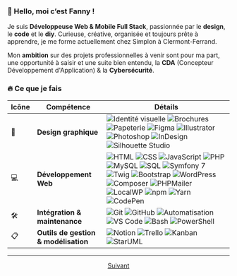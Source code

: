 ### 👋 Hello, moi c’est Fanny !

Je suis **Développeuse Web & Mobile Full Stack**, passionnée par le **design**, le **code** et le **diy**. Curieuse, créative, organisée et toujours prête à apprendre, je me forme actuellement chez Simplon à Clermont-Ferrand.

Mon **ambition** sur des projets professionnelles à venir sont pour ma part, une opportunité à saisir et une suite bien entendu, la **CDA** (Concepteur Développement d'Application) & la **Cybersécurité**.



### 🔥 Ce que je fais

| Icône | Compétence                     | Détails                                                                 |
|-------|--------------------------------|-------------------------------------------------------------------------|
| 🎨    | **Design graphique**           | ![Identité visuelle](https://img.shields.io/badge/Identité%20visuelle-Design-orange) ![Brochures](https://img.shields.io/badge/Brochures-Print-blue) ![Papeterie](https://img.shields.io/badge/Papeterie%20personnalisée-Création-lightgrey) ![Figma](https://img.shields.io/badge/Figma-Prototype-red) ![Illustrator](https://img.shields.io/badge/Illustrator-Design-orange) ![Photoshop](https://img.shields.io/badge/Photoshop-Image-31A8FF) ![InDesign](https://img.shields.io/badge/InDesign-Print-magenta) ![Silhouette Studio](https://img.shields.io/badge/Silhouette%20Studio-Création-7DA7D9) |
| 💻    | **Développement Web**          | ![HTML](https://img.shields.io/badge/HTML-5-orange) ![CSS](https://img.shields.io/badge/CSS-3-blue) ![JavaScript](https://img.shields.io/badge/JavaScript-ES6-yellow) ![PHP](https://img.shields.io/badge/PHP-8.3-blueviolet) ![MySQL](https://img.shields.io/badge/MySQL-Database-lightblue) ![SQL](https://img.shields.io/badge/SQL-Database-orange) ![Symfony 7](https://img.shields.io/badge/Symfony-7-black) ![Twig](https://img.shields.io/badge/Twig-Template-brightgreen) ![Bootstrap](https://img.shields.io/badge/Bootstrap-5-purple) ![WordPress](https://img.shields.io/badge/WordPress-CMS-21759B) ![Composer](https://img.shields.io/badge/Composer-Dépendances-885630) ![PHPMailer](https://img.shields.io/badge/PHPMailer-Emailing-critical) ![LocalWP](https://img.shields.io/badge/LocalWP-Dev%20Env%20local-blue) ![npm](https://img.shields.io/badge/npm-Package-red) ![Yarn](https://img.shields.io/badge/Yarn-Dependency-blue) ![CodePen](https://img.shields.io/badge/CodePen-Playground-black) |
| 🛠️    | **Intégration & maintenance** | ![Git](https://img.shields.io/badge/Git-Version%20control-orange) ![GitHub](https://img.shields.io/badge/GitHub-Repo-black) ![Automatisation](https://img.shields.io/badge/Tâches-Automatisation-success) ![VS Code](https://img.shields.io/badge/VS%20Code-Editor-007ACC) ![Bash](https://img.shields.io/badge/Bash-Terminal-4EAA25) ![PowerShell](https://img.shields.io/badge/PowerShell-Terminal-012456) |
| 📋    | **Outils de gestion & modélisation** | ![Notion](https://img.shields.io/badge/Notion-Docs-black) ![Trello](https://img.shields.io/badge/Trello-Board-0079BF) ![Kanban](https://img.shields.io/badge/Kanban-Workflow-yellowgreen) ![StarUML](https://img.shields.io/badge/StarUML-Modélisation-blue) |

<!-- ## 📊 Mes statistiques GitHub

<p align="center">
  <a href="https://github.com/fannysaez">
    <img src="https://github-readme-stats.vercel.app/api?username=fannysaez&show_icons=true&theme=github_dark&hide_border=true" alt="Statistiques GitHub de Fanny" />
  </a>
</p>

<p align="center">
  <a href="https://github.com/fannysaez">
    <img src="https://streak-stats.demolab.com?user=fannysaez&theme=github-dark&hide_border=true&date_format=j%20M%5B%20Y%5D" alt="GitHub Streak de Fanny" />
  </a>
</p>

<p align="center">
  <a href="https://github.com/fannysaez">
    <img src="https://github-readme-activity-graph.vercel.app/graph?username=fannysaez&theme=github-compact" alt="Graphique d'activité GitHub de Fanny" />
  </a>
</p>

<p align="center">
  <a href="https://github.com/fannysaez?tab=repositories">
    <img src="https://github-profile-summary-cards.vercel.app/api/cards/repos-per-language?username=fannysaez&theme=github_dark" alt="Langages utilisés" />
    <img src="https://github-profile-summary-cards.vercel.app/api/cards/most-commit-language?username=fannysaez&theme=github_dark" alt="Langage le plus utilisé" />
    <img src="https://github-profile-summary-cards.vercel.app/api/cards/productive-time?username=fannysaez&theme=github_dark&utcOffset=2" alt="Heures de productivité" />
  </a>
</p> -->

---

<p align="center">
  <a href="profile/projets-et-realisations.md">Suivant</a>
</p>